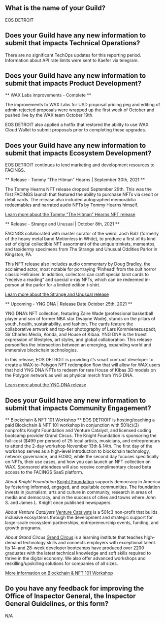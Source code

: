 ## What is the name of your Guild?

EOS DETROIT

## Does your Guild have any new information to submit that impacts Technical Operations?

There are no significant TechOps updates for this reporting period. Information about API rate limits were sent to Kaefer via telegram.

## Does your Guild have any new information to submit that impacts Product Development?

** WAX Labs improvements - Complete **

The improvements to WAX Labs for USD proposal pricing peg and editing of admin rejected proposals were wrapped up the first week of October and pushed live by the WAX team October 19th.

EOS DETROIT also applied a hotfix that restored the ability to use WAX Cloud Wallet to submit proposals prior to completing these upgrades.


## Does your Guild have any new information to submit that impacts Ecosystem Development?

EOS DETROIT continues to lend marketing and development resources to FACINGS.

** Release - Tommy “The Hitman” Hearns | September 30th, 2021 **

The Tommy Hearns NFT release dropped September 29th. This was the first FACINGS launch that featured the ability to purchase NFTs via credit or debit cards. The release also included autographed memorabilia redeemables and narrated audio NFTs by Tommy Hearns himself.

[Learn more about the Tommy “The Hitman” Hearns NFT release](hearns.fanfavz.com)

** Release - Strange and Unusual | October 8th, 2021 ** 

FACINGS collaborated with master curator of the weird, Josh Balz (formerly of the heavy metal band Motionless in White), to produce a first of its kind set of digital collectible NFT assortment of the unique trinkets, mementos, and taxidermy specimens from The Strange and Unusual Oddities Parlor in Kingston, PA.

This NFT release also includes audio commentary by Doug Bradley, the acclaimed actor, most notable for portraying ‘Pinhead’ from the cult horror classic Hellraiser. In addition, collectors can craft special tarot cards to “receive a reading” and special x-ray NFTs, which can be redeemed in-person at the parlor for a limited edition t-shirt.

[Learn more about the Strange and Unusual release](cards.thestrangeandunusual.com)

** Upcoming - YNG DNA | Release Date October 25th, 2021 **

YNG DNA’s NFT collection, featuring Zaire Wade (professional basketball player and son of former NBA star Dwayne Wade), stands on the pillars of youth, health, sustainability, and fashion. The cards feature the collaborative artwork and top-tier photography of Lars Kommienezuspadt, Sir Charles Media, Konda, and House of Kibaa. YNG DNA is the truest expression of lifestyles, art styles, and global collaboration. This release personifies the intersection between an emerging, expanding world and immersive blockchain technologies.

In this release, EOS DETROIT is providing it’s smart contract developer to create a WAX-to-Polygon NFT redemption flow that will allow for WAX users that hold YNG DNA NFTs to redeem for rare House of Kibaa 3D models on the Polygon network as well as physical merch from YNG DNA.

[Learn more about the YNG DNA release](nfts.yng-dna.com)

## Does your Guild have any new information to submit that impacts Community Engagement?
** Blockchain & NFT 101 Workshop **
EOS DETROIT is hosting/teaching a paid Blockchain & NFT 101 workshop in conjunction with 501(c)(3) nonprofits Knight Foundation and Venture Catalyst, and licensed coding bootcamp provider Grand Circus. The Knight Foundation is sponsoring the full-cost ($499 per person) of 25 local artists, musicians, and entrepreneurs to attend the 2-day workshop November 13th & 14th. The first day of the workshop serves as a high-level introduction to blockchain technology, network governance, and EOSIO, while the second day focuses specifically on NFTs, their use cases, and how you can launch an NFT collection on WAX. Sponsored attendees will also receive complimentary closed beta access to the FACINGS SaaS platform.

*About Knight Foundation*
[Knight Foundation](knightfoundation.org) supports democracy in America by fostering informed, engaged, and equitable communities. The foundation invests in journalism, arts and culture in community, research in areas of media and democracy, and in the success of cities and towns where John S. and James L. Knight once published newspapers.

*About Venture Catalysts*
[Venture Catalysts](venturecatalysts.co) is a 501c3 non-profit that builds inclusive ecosystems through the development and strategic support for large-scale ecosystem partnerships, entrepreneurship events, funding, and growth programs.

*About Grand Circus*
[Grand Circus](grandcircus.co) is a learning institute that teaches high-demand technology skills and connects employers with exceptional talent. Its 14-and 28-week developer bootcamps have produced over 2200 graduates with the latest technical knowledge and soft skills required to thrive in the digital economy. We also offer advanced workshops and reskilling/upskilling solutions for companies of all sizes.

[More information on Blockchain & NFT 101 Workshop](https://info.grandcircus.co/nft-blockchain)

## Do you have any feedback for improving the Office of Inspector General, the Inspector General Guidelines, or this form?

N/A
